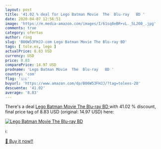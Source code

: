 ```yaml
---
layout: post
title: '41.02 % deal for Lego Batman Movie  The  Blu-ray   BD '
date: 2020-04-07 12:56:51
image: 'https://m.media-amazon.com/images/I/61sq8eBR+vL._SL200_.jpg'
comments: true
category: ofertas
author: ring
slug: 'B06W53FHJJ-com Lego Batman Movie The Blu-ray BD'
tags: [ tole.es, lego ]
actualPrice: 8.83 USD
currency: USD
price: 8.83
comparePrice: 14.97 USD
prodname: 'Lego Batman Movie  The  Blu-ray   BD '
country: 'com'
flag: '🇺🇸'
buyurl: 'https://www.amazon.com/dp/B06W53FHJJ/?tag=tolees-20'
descuento: '41.02'
average: '8.83'
---
```


There's a deal [Lego Batman Movie  The  Blu-ray   BD ](https://www.amazon.com/dp/B06W53FHJJ/?tag=tolees-20)  with  41.02 % discount, final price tag of  8.83 USD (original: 14.97 USD) here:

[![Lego Batman Movie  The  Blu-ray   BD ](https://m.media-amazon.com/images/I/61sq8eBR+vL._SL200_.jpg)](https://www.amazon.com/dp/B06W53FHJJ/?tag=tolees-20)

ℹ️:


[🛒 Buy it now!!](https://www.amazon.com/dp/B06W53FHJJ/?tag=tolees-20)
